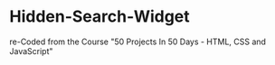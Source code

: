 # Hidden-Search-Widget
re-Coded from the Course "50 Projects In 50 Days - HTML, CSS and JavaScript"
